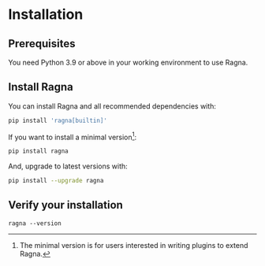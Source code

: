 # Installation

## Prerequisites

You need Python 3.9 or above in your working environment to use Ragna.

## Install Ragna

You can install Ragna and all recommended dependencies with:

```bash
pip install 'ragna[builtin]'
```

If you want to install a minimal version[^1]:

```bash
pip install ragna
```

[^1]: The minimal version is for users interested in writing plugins to extend Ragna.

And, upgrade to latest versions with:

```bash
pip install --upgrade ragna
```

<!-- Add conda and conda-forge if/when available -->

## Verify your installation

```
ragna --version
```
